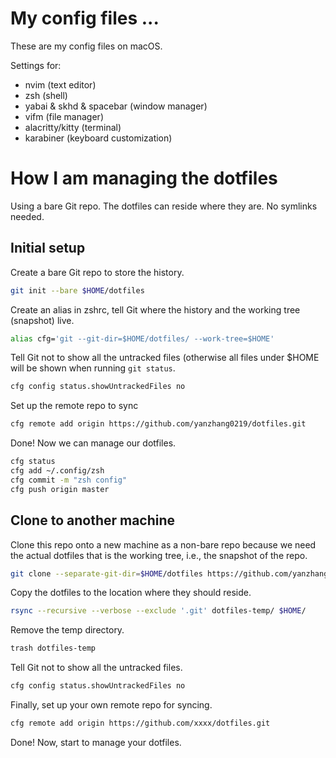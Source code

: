 # My config files ...

These are my config files on macOS.

Settings for:
* nvim (text editor)
* zsh (shell)
* yabai & skhd & spacebar (window manager)
* vifm (file manager)
* alacritty/kitty (terminal)
* karabiner (keyboard customization)

# How I am managing the dotfiles

Using a bare Git repo. The dotfiles can reside where they are. No symlinks needed.

## Initial setup

Create a bare Git repo to store the history.

```bash
git init --bare $HOME/dotfiles
```

Create an alias in zshrc, tell Git where the history and the working tree (snapshot) live.

```bash
alias cfg='git --git-dir=$HOME/dotfiles/ --work-tree=$HOME'
```

Tell Git not to show all the untracked files (otherwise all files under $HOME will be shown when running `git status`.

```bash
cfg config status.showUntrackedFiles no
```

Set up the remote repo to sync

```bash
cfg remote add origin https://github.com/yanzhang0219/dotfiles.git
```

Done! Now we can manage our dotfiles.

```bash
cfg status
cfg add ~/.config/zsh
cfg commit -m "zsh config"
cfg push origin master
```

## Clone to another machine

Clone this repo onto a new machine as a non-bare repo because we need the actual dotfiles that is the working tree, i.e., the snapshot of the repo.

```bash
git clone --separate-git-dir=$HOME/dotfiles https://github.com/yanzhang0219/dotfiles.git dotfiles-temp
```

Copy the dotfiles to the location where they should reside.

```bash
rsync --recursive --verbose --exclude '.git' dotfiles-temp/ $HOME/
```

Remove the temp directory.

```bash
trash dotfiles-temp
```

Tell Git not to show all the untracked files.

```bash
cfg config status.showUntrackedFiles no
```

Finally, set up your own remote repo for syncing.

```bash
cfg remote add origin https://github.com/xxxx/dotfiles.git
```

Done! Now, start to manage your dotfiles.

